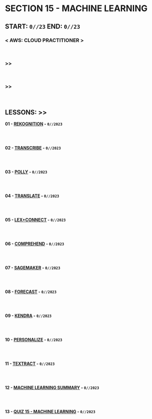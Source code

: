 # SECTION 15 - MACHINE LEARNING

## **START: `0//23` END: `0//23`**

### < AWS: CLOUD PRACTITIONER > <br>

<br>

### >>

<br>

### >>

<br>

## LESSONS: >>

**01 - [REKOGNITION]() - `0//2023`**<br>
<br>

<br>

**02 - [TRANSCRIBE]() - `0//2023`**<br>
<br>

<br>

**03 - [POLLY]() - `0//2023`**<br>
<br>

<br>

**04 - [TRANSLATE]() - `0//2023`**<br>
<br>

<br>

**05 - [LEX+CONNECT]() - `0//2023`**<br>
<br>

<br>

**06 - [COMPREHEND]() - `0//2023`**<br>
<br>

<br>

**07 - [SAGEMAKER]() - `0//2023`**<br>
<br>

<br>

**08 - [FORECAST]() - `0//2023`**<br>
<br>

<br>

**09 - [KENDRA]() - `0//2023`**<br>
<br>

<br>

**10 - [PERSONALIZE]() - `0//2023`**<br>
<br>

<br>

**11 - [TEXTRACT]() - `0//2023`**<br>
<br>

<br>

**12 - [MACHINE LEARNING SUMMARY]() - `0//2023`**<br>
<br>

<br>

**13 - [QUIZ 15 - MACHINE LEARNING]() - `0//2023`**<br>
<br>

<br>
